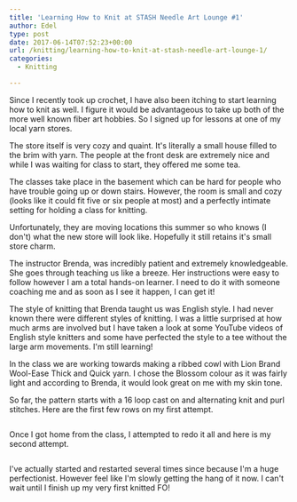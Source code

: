 ```yaml
---
title: 'Learning How to Knit at STASH Needle Art Lounge #1'
author: Edel
type: post
date: 2017-06-14T07:52:23+00:00
url: /knitting/learning-how-to-knit-at-stash-needle-art-lounge-1/
categories:
  - Knitting

---
```

Since I recently took up crochet, I have also been itching to start learning how to knit as well. I figure it would be advantageous to take up both of the more well known fiber art hobbies. So I signed up for lessons at one of my local yarn stores.

The store itself is very cozy and quaint. It's literally a small house filled to the brim with yarn. The people at the front desk are extremely nice and while I was waiting for class to start, they offered me some tea.

The classes take place in the basement which can be hard for people who have trouble going up or down stairs. However, the room is small and cozy (looks like it could fit five or six people at most) and a perfectly intimate setting for holding a class for knitting.

Unfortunately, they are moving locations this summer so who knows (I don't) what the new store will look like. Hopefully it still retains it's small store charm.

The instructor Brenda, was incredibly patient and extremely knowledgeable. She goes through teaching us like a breeze. Her instructions were easy to follow however I am a total hands-on learner. I need to do it with someone coaching me and as soon as I see it happen, I can get it!

The style of knitting that Brenda taught us was English style. I had never known there were different styles of knitting. I was a little surprised at how much arms are involved but I have taken a look at some YouTube videos of English style knitters and some have perfected the style to a tee without the large arm movements. I'm still learning!

In the class we are working towards making a ribbed cowl with Lion Brand Wool-Ease Thick and Quick yarn. I chose the Blossom colour as it was fairly light and according to Brenda, it would look great on me with my skin tone.

So far, the pattern starts with a 16 loop cast on and alternating knit and purl stitches. Here are the first few rows on my first attempt.

<img data-attachment-id="475" data-permalink="http://edelgrace.me/blog/knitting/learning-how-to-knit-at-stash-needle-art-lounge-1/attachment/20170607_143018/" data-orig-file="https://i1.wp.com/edelgrace.me/blog/wp-content/uploads/2017/06/20170607_143018.jpg?fit=3264%2C1836" data-orig-size="3264,1836" data-comments-opened="1" data-image-meta="{&quot;aperture&quot;:&quot;2.4&quot;,&quot;credit&quot;:&quot;&quot;,&quot;camera&quot;:&quot;LG-K210&quot;,&quot;caption&quot;:&quot;&quot;,&quot;created_timestamp&quot;:&quot;1496845818&quot;,&quot;copyright&quot;:&quot;&quot;,&quot;focal_length&quot;:&quot;3.18&quot;,&quot;iso&quot;:&quot;150&quot;,&quot;shutter_speed&quot;:&quot;0&quot;,&quot;title&quot;:&quot;&quot;,&quot;orientation&quot;:&quot;1&quot;}" data-image-title="20170607_143018" data-image-description="" data-medium-file="https://i1.wp.com/edelgrace.me/blog/wp-content/uploads/2017/06/20170607_143018.jpg?fit=300%2C169" data-large-file="https://i1.wp.com/edelgrace.me/blog/wp-content/uploads/2017/06/20170607_143018.jpg?fit=663%2C373" src="https://i1.wp.com/edelgrace.me/blog/wp-content/uploads/2017/06/20170607_143018.jpg?resize=663%2C373" alt="" class="aligncenter size-large wp-image-475" srcset="https://i1.wp.com/edelgrace.me/blog/wp-content/uploads/2017/06/20170607_143018.jpg?resize=1024%2C576 1024w, https://i1.wp.com/edelgrace.me/blog/wp-content/uploads/2017/06/20170607_143018.jpg?resize=300%2C169 300w, https://i1.wp.com/edelgrace.me/blog/wp-content/uploads/2017/06/20170607_143018.jpg?resize=768%2C432 768w, https://i1.wp.com/edelgrace.me/blog/wp-content/uploads/2017/06/20170607_143018.jpg?resize=982%2C552 982w, https://i1.wp.com/edelgrace.me/blog/wp-content/uploads/2017/06/20170607_143018.jpg?resize=400%2C225 400w, https://i1.wp.com/edelgrace.me/blog/wp-content/uploads/2017/06/20170607_143018.jpg?w=1326 1326w, https://i1.wp.com/edelgrace.me/blog/wp-content/uploads/2017/06/20170607_143018.jpg?w=1989 1989w" sizes="(max-width: 663px) 100vw, 663px" data-recalc-dims="1" />

Once I got home from the class, I attempted to redo it all and here is my second attempt.

<img data-attachment-id="476" data-permalink="http://edelgrace.me/blog/knitting/learning-how-to-knit-at-stash-needle-art-lounge-1/attachment/20170608_063802/" data-orig-file="https://i0.wp.com/edelgrace.me/blog/wp-content/uploads/2017/06/20170608_063802.jpg?fit=3264%2C1836" data-orig-size="3264,1836" data-comments-opened="1" data-image-meta="{&quot;aperture&quot;:&quot;2.4&quot;,&quot;credit&quot;:&quot;&quot;,&quot;camera&quot;:&quot;LG-K210&quot;,&quot;caption&quot;:&quot;&quot;,&quot;created_timestamp&quot;:&quot;1496903882&quot;,&quot;copyright&quot;:&quot;&quot;,&quot;focal_length&quot;:&quot;3.18&quot;,&quot;iso&quot;:&quot;100&quot;,&quot;shutter_speed&quot;:&quot;0&quot;,&quot;title&quot;:&quot;&quot;,&quot;orientation&quot;:&quot;6&quot;}" data-image-title="20170608_063802" data-image-description="" data-medium-file="https://i0.wp.com/edelgrace.me/blog/wp-content/uploads/2017/06/20170608_063802.jpg?fit=300%2C169" data-large-file="https://i0.wp.com/edelgrace.me/blog/wp-content/uploads/2017/06/20170608_063802.jpg?fit=663%2C373" src="https://i0.wp.com/edelgrace.me/blog/wp-content/uploads/2017/06/20170608_063802.jpg?resize=663%2C373" alt="" class="aligncenter size-large wp-image-476" srcset="https://i0.wp.com/edelgrace.me/blog/wp-content/uploads/2017/06/20170608_063802.jpg?resize=1024%2C576 1024w, https://i0.wp.com/edelgrace.me/blog/wp-content/uploads/2017/06/20170608_063802.jpg?resize=300%2C169 300w, https://i0.wp.com/edelgrace.me/blog/wp-content/uploads/2017/06/20170608_063802.jpg?resize=768%2C432 768w, https://i0.wp.com/edelgrace.me/blog/wp-content/uploads/2017/06/20170608_063802.jpg?resize=982%2C552 982w, https://i0.wp.com/edelgrace.me/blog/wp-content/uploads/2017/06/20170608_063802.jpg?resize=400%2C225 400w, https://i0.wp.com/edelgrace.me/blog/wp-content/uploads/2017/06/20170608_063802.jpg?w=1326 1326w, https://i0.wp.com/edelgrace.me/blog/wp-content/uploads/2017/06/20170608_063802.jpg?w=1989 1989w" sizes="(max-width: 663px) 100vw, 663px" data-recalc-dims="1" />

I've actually started and restarted several times since because I'm a huge perfectionist. However feel like I'm slowly getting the hang of it now. I can't wait until I finish up my very first knitted FO!
